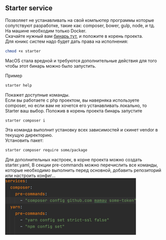 ## Starter service

Позволяет не устанавливать на свой компьютер программы которые 
сопутствуют разработке, такие как: composer, bower, gulp, node, и тд.  
На машине необходим только Docker.  
Скачайте нужный вам [бинарь тут](https://github.com/Mamau/starter/releases), и положите в корень проекта.  
Для юникс систем надо будет дать права на исполнения:
```bash
chmod +x starter
```
MacOS стала вредной и требуются дополнительные действия для того
чтобы этот бинарь можно было запустить.

Пример
```bash
starter help
``` 
Покажет доступные команды.  
Если вы работаете с php проектом, вы наверняка используете composer,
но если вам не хочется его устанавливать локально, то Starter ваш выбор.
Положив в корень проекта бинарь запустите
```bash
starter composer i
``` 
Эта команда выполнит установку всех зависимостей и скинет vendor
в текущую директорию.  
Установить пакет:
```bash
starter composer require some/package
``` 
Для дополнительных настроек, в корне проекта можно создать starter.yaml, 
В секции pre-commands можно перечислить все команды, которые необходимо
выполнить перед основной, добавить репозиторий или настроить конфиг...
![img.png](img.png)